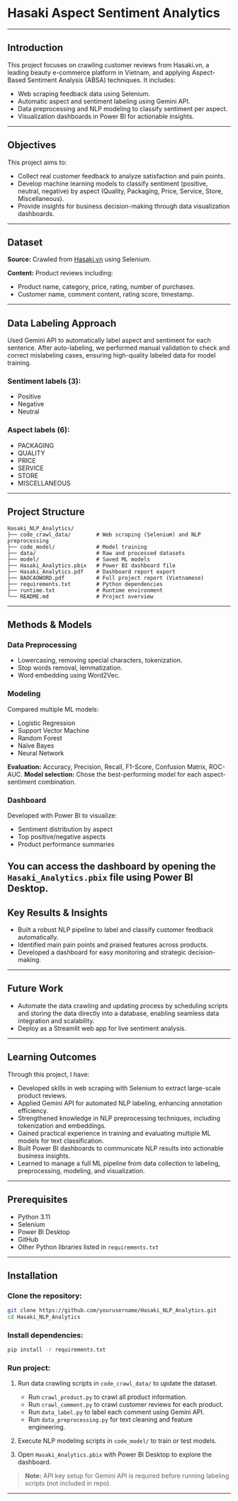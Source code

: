 # Hasaki Aspect Sentiment Analytics
---
## Introduction

This project focuses on crawling customer reviews from Hasaki.vn, a leading beauty e-commerce platform in Vietnam, and applying Aspect-Based Sentiment Analysis (ABSA) techniques. It includes:

- Web scraping feedback data using Selenium.  
- Automatic aspect and sentiment labeling using Gemini API.  
- Data preprocessing and NLP modeling to classify sentiment per aspect.  
- Visualization dashboards in Power BI for actionable insights.

---

## Objectives

This project aims to:

- Collect real customer feedback to analyze satisfaction and pain points.  
- Develop machine learning models to classify sentiment (positive, neutral, negative) by aspect (Quality, Packaging, Price, Service, Store, Miscellaneous).  
- Provide insights for business decision-making through data visualization dashboards.

---

## Dataset

**Source:** Crawled from [Hasaki.vn](https://hasaki.vn/) using Selenium.

**Content:** Product reviews including:

- Product name, category, price, rating, number of purchases.  
- Customer name, comment content, rating score, timestamp.

---

## Data Labeling Approach

Used Gemini API to automatically label aspect and sentiment for each sentence. After auto-labeling, we performed manual validation to check and correct mislabeling cases, ensuring high-quality labeled data for model training.

### Sentiment labels (3):

- Positive  
- Negative  
- Neutral

### Aspect labels (6):

- PACKAGING  
- QUALITY  
- PRICE  
- SERVICE  
- STORE  
- MISCELLANEOUS

---

## Project Structure

```
Hasaki_NLP_Analytics/
├── code_crawl_data/        # Web scraping (Selenium) and NLP preprocessing
├── code_model/             # Model training 
├── data/                   # Raw and processed datasets
├── model/                  # Saved ML models
├── Hasaki_Analytics.pbix   # Power BI dashboard file
├── Hasaki_Analytics.pdf    # Dashboard report export
├── BAOCAOWORD.pdf          # Full project report (Vietnamese)
├── requirements.txt        # Python dependencies
├── runtime.txt             # Runtime environment
└── README.md               # Project overview
```

---

## Methods & Models

### Data Preprocessing

- Lowercasing, removing special characters, tokenization.  
- Stop words removal, lemmatization.  
- Word embedding using Word2Vec.

### Modeling

Compared multiple ML models:

- Logistic Regression  
- Support Vector Machine  
- Random Forest  
- Naïve Bayes  
- Neural Network

**Evaluation:** Accuracy, Precision, Recall, F1-Score, Confusion Matrix, ROC-AUC.
**Model selection:** Chose the best-performing model for each aspect-sentiment combination.

### Dashboard

Developed with Power BI to visualize:

- Sentiment distribution by aspect  
- Top positive/negative aspects  
- Product performance summaries
  
You can access the dashboard by opening the `Hasaki_Analytics.pbix` file using Power BI Desktop.
---

## Key Results & Insights

- Built a robust NLP pipeline to label and classify customer feedback automatically.  
- Identified main pain points and praised features across products.  
- Developed a dashboard for easy monitoring and strategic decision-making.

---

## Future Work

- Automate the data crawling and updating process by scheduling scripts and storing the data directly into a database, enabling seamless data integration and scalability. 
- Deploy as a Streamlit web app for live sentiment analysis.

---

## Learning Outcomes

Through this project, I have:

- Developed skills in web scraping with Selenium to extract large-scale product reviews.  
- Applied Gemini API for automated NLP labeling, enhancing annotation efficiency.  
- Strengthened knowledge in NLP preprocessing techniques, including tokenization and embeddings.  
- Gained practical experience in training and evaluating multiple ML models for text classification.  
- Built Power BI dashboards to communicate NLP results into actionable business insights.  
- Learned to manage a full ML pipeline from data collection to labeling, preprocessing, modeling, and visualization.

---

## Prerequisites

- Python 3.11  
- Selenium  
- Power BI Desktop  
- GitHub  
- Other Python libraries listed in `requirements.txt`

---

## Installation

### Clone the repository:

```bash
git clone https://github.com/yourusername/Hasaki_NLP_Analytics.git
cd Hasaki_NLP_Analytics
```

### Install dependencies:

```bash
pip install -r requirements.txt
```

### Run project:

1. Run data crawling scripts in `code_crawl_data/` to update the dataset.
   - Run `crawl_product.py` to crawl all product information.  
   - Run `crawl_comment.py` to crawl customer reviews for each product.
   - Run `data_label.py` to label each comment using Gemini API.
   - Run `data_preprocessing.py` for text cleaning and feature engineering.
   
3. Execute NLP modeling scripts in `code_model/` to train or test models.  
4. Open `Hasaki_Analytics.pbix` with Power BI Desktop to explore the dashboard.
> **Note:** API key setup for Gemini API is required before running labeling scripts (not included in repo).

---
